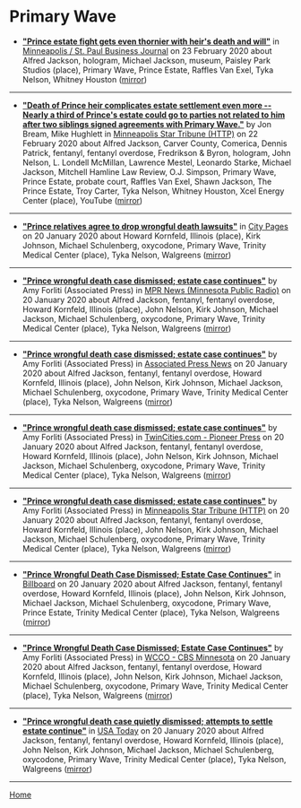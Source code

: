 # Primary Wave

 - [**"Prince estate fight gets even thornier with heir's death and will"**](https://www.bizjournals.com/twincities/news/2020/02/23/prince-estate-fight-gets-even-thornier-with-heirs.html) in [Minneapolis / St. Paul Business Journal](https://www.bizjournals.com/twincities/) on 23 February 2020 about Alfred Jackson, hologram, Michael Jackson, museum, Paisley Park Studios (place), Primary Wave, Prince Estate, Raffles Van Exel, Tyka Nelson, Whitney Houston ([mirror](https://web.archive.org/web/*/https://www.bizjournals.com/twincities/news/2020/02/23/prince-estate-fight-gets-even-thornier-with-heirs.html))

----

 - [**"Death of Prince heir complicates estate settlement even more -- Nearly a third of Prince's estate could go to parties not related to him after two siblings signed agreements with Primary Wave."**](http://www.startribune.com/untimely-death-of-prince-heir-complicates-estate-settlement-even-more/568089142/) by Jon Bream, Mike Hughlett in [Minneapolis Star Tribune (HTTP)](http://www.startribune.com/) on 22 February 2020 about Alfred Jackson, Carver County, Comerica, Dennis Patrick, fentanyl, fentanyl overdose, Fredrikson & Byron, hologram, John Nelson, L. Londell McMillan, Lawrence Mestel, Leonardo Starke, Michael Jackson, Mitchell Hamline Law Review, O.J. Simpson, Primary Wave, Prince Estate, probate court, Raffles Van Exel, Shawn Jackson, The Prince Estate, Troy Carter, Tyka Nelson, Whitney Houston, Xcel Energy Center (place), YouTube ([mirror](https://web.archive.org/web/*/http://www.startribune.com/untimely-death-of-prince-heir-complicates-estate-settlement-even-more/568089142/))

----

 - [**"Prince relatives agree to drop wrongful death lawsuits"**](http://www.citypages.com/music/prince-relatives-agree-to-drop-wrongful-death-lawsuits/567137941) in [City Pages](http://www.citypages.com/) on 20 January 2020 about Howard Kornfeld, Illinois (place), Kirk Johnson, Michael Schulenberg, oxycodone, Primary Wave, Trinity Medical Center (place), Tyka Nelson, Walgreens ([mirror](https://web.archive.org/web/*/http://www.citypages.com/music/prince-relatives-agree-to-drop-wrongful-death-lawsuits/567137941))

----

 - [**"Prince wrongful death case dismissed; estate case continues"**](https://www.mprnews.org/story/2020/01/20/prince-wrongful-death-case-dismissed-estate-case-continues) by Amy Forliti (Associated Press) in [MPR News (Minnesota Public Radio)](https://www.mprnews.org/) on 20 January 2020 about Alfred Jackson, fentanyl, fentanyl overdose, Howard Kornfeld, Illinois (place), John Nelson, Kirk Johnson, Michael Jackson, Michael Schulenberg, oxycodone, Primary Wave, Trinity Medical Center (place), Tyka Nelson, Walgreens ([mirror](https://web.archive.org/web/*/https://www.mprnews.org/story/2020/01/20/prince-wrongful-death-case-dismissed-estate-case-continues))

----

 - [**"Prince wrongful death case dismissed; estate case continues"**](https://apnews.com/720413e6c7ff85e224936f008554f2a0) by Amy Forliti (Associated Press) in [Associated Press News](https://apnews.com/) on 20 January 2020 about Alfred Jackson, fentanyl, fentanyl overdose, Howard Kornfeld, Illinois (place), John Nelson, Kirk Johnson, Michael Jackson, Michael Schulenberg, oxycodone, Primary Wave, Trinity Medical Center (place), Tyka Nelson, Walgreens ([mirror](https://web.archive.org/web/*/https://apnews.com/720413e6c7ff85e224936f008554f2a0))

----

 - [**"Prince wrongful death case dismissed; estate case continues"**](https://www.twincities.com/2020/01/20/princes-estate-quietly-dismisses-wrongful-death-claims/) by Amy Forliti (Associated Press) in [TwinCities.com - Pioneer Press](https://www.twincities.com/) on 20 January 2020 about Alfred Jackson, fentanyl, fentanyl overdose, Howard Kornfeld, Illinois (place), John Nelson, Kirk Johnson, Michael Jackson, Michael Schulenberg, oxycodone, Primary Wave, Trinity Medical Center (place), Tyka Nelson, Walgreens ([mirror](https://web.archive.org/web/*/https://www.twincities.com/2020/01/20/princes-estate-quietly-dismisses-wrongful-death-claims/))

----

 - [**"Prince wrongful death case dismissed; estate case continues"**](http://www.startribune.com/prince-wrongful-death-case-dismissed-estate-case-continues/567136462/) by Amy Forliti (Associated Press) in [Minneapolis Star Tribune (HTTP)](http://www.startribune.com/) on 20 January 2020 about Alfred Jackson, fentanyl, fentanyl overdose, Howard Kornfeld, Illinois (place), John Nelson, Kirk Johnson, Michael Jackson, Michael Schulenberg, oxycodone, Primary Wave, Trinity Medical Center (place), Tyka Nelson, Walgreens ([mirror](https://web.archive.org/web/*/http://www.startribune.com/prince-wrongful-death-case-dismissed-estate-case-continues/567136462/))

----

 - [**"Prince Wrongful Death Case Dismissed; Estate Case Continues"**](https://www.billboard.com/articles/business/legal-and-management/8548465/prince-wrongful-death-case-dismissed-estate-case) in [Billboard](https://www.billboard.com/) on 20 January 2020 about Alfred Jackson, fentanyl, fentanyl overdose, Howard Kornfeld, Illinois (place), John Nelson, Kirk Johnson, Michael Jackson, Michael Schulenberg, oxycodone, Primary Wave, Prince Estate, Trinity Medical Center (place), Tyka Nelson, Walgreens ([mirror](https://web.archive.org/web/*/https://www.billboard.com/articles/business/legal-and-management/8548465/prince-wrongful-death-case-dismissed-estate-case))

----

 - [**"Prince Wrongful Death Case Dismissed; Estate Case Continues"**](https://minnesota.cbslocal.com/2020/01/20/prince-wrongful-death-case-dismissed-estate-case-continues/) by Amy Forliti (Associated Press) in [WCCO - CBS Minnesota](https://minnesota.cbslocal.com/) on 20 January 2020 about Alfred Jackson, fentanyl, fentanyl overdose, Howard Kornfeld, Illinois (place), John Nelson, Kirk Johnson, Michael Jackson, Michael Schulenberg, oxycodone, Primary Wave, Trinity Medical Center (place), Tyka Nelson, Walgreens ([mirror](https://web.archive.org/web/*/https://minnesota.cbslocal.com/2020/01/20/prince-wrongful-death-case-dismissed-estate-case-continues/))

----

 - [**"Prince wrongful death case quietly dismissed; attempts to settle estate continue"**](https://usatoday.com/story/entertainment/music/2020/01/20/prince-wrongful-death-case-dismissed-work-settle-estate-continues/4527342002/) in [USA Today](https://usatoday.com/) on 20 January 2020 about Alfred Jackson, fentanyl, fentanyl overdose, Howard Kornfeld, Illinois (place), John Nelson, Kirk Johnson, Michael Jackson, Michael Schulenberg, oxycodone, Primary Wave, Trinity Medical Center (place), Tyka Nelson, Walgreens ([mirror](https://web.archive.org/web/*/https://usatoday.com/story/entertainment/music/2020/01/20/prince-wrongful-death-case-dismissed-work-settle-estate-continues/4527342002/))

----

[Home](../)
